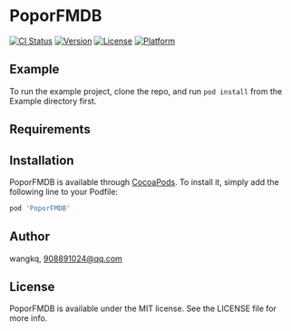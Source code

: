 # PoporFMDB

[![CI Status](https://img.shields.io/travis/wangkq/PoporFMDB.svg?style=flat)](https://travis-ci.org/wangkq/PoporFMDB)
[![Version](https://img.shields.io/cocoapods/v/PoporFMDB.svg?style=flat)](https://cocoapods.org/pods/PoporFMDB)
[![License](https://img.shields.io/cocoapods/l/PoporFMDB.svg?style=flat)](https://cocoapods.org/pods/PoporFMDB)
[![Platform](https://img.shields.io/cocoapods/p/PoporFMDB.svg?style=flat)](https://cocoapods.org/pods/PoporFMDB)

## Example

To run the example project, clone the repo, and run `pod install` from the Example directory first.

## Requirements

## Installation

PoporFMDB is available through [CocoaPods](https://cocoapods.org). To install
it, simply add the following line to your Podfile:

```ruby
pod 'PoporFMDB'
```

## Author

wangkq, 908891024@qq.com

## License

PoporFMDB is available under the MIT license. See the LICENSE file for more info.

